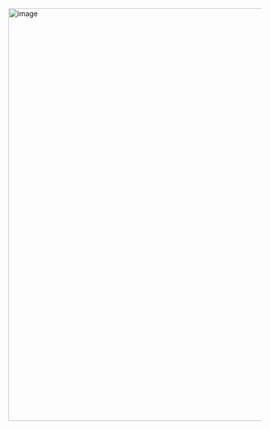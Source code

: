 <img width="1457" height="822" alt="image" src="https://github.com/user-attachments/assets/5c894f43-b64f-4af8-acd8-f7cf57d95ab3" />
